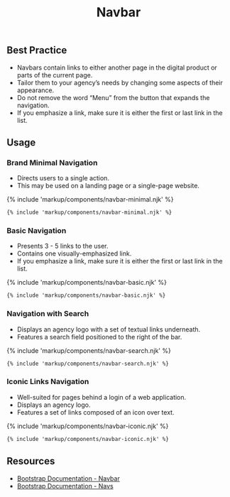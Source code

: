 ﻿---
title: Navbar
summary: Navbars allow users to move around digital products.
tags: components
layout: docs/guide
eleventyNavigation:
  key: Navbar
  parent: Components
  order: 200
  excerpt: Navbars allow users to move around digital products.
  img: /img/illustrations/illus-navbar.svg
---

## Best Practice

- Navbars contain links to either another page in the digital product or parts of the current page.
- Tailor them to your agency’s needs by changing some aspects of their appearance.
- Do not remove the word “Menu” from the button that expands the navigation.
- If you emphasize a link, make sure it is either the first or last link in the list.

## Usage

### Brand Minimal Navigation

- Directs users to a single action.
- This may be used on a landing page or a single-page website.

{% include 'markup/components/navbar-minimal.njk' %}

``` html
{% include 'markup/components/navbar-minimal.njk' %}
```

### Basic Navigation

- Presents 3 - 5 links to the user.
- Contains one visually-emphasized link.
- If you emphasize a link, make sure it is either the first or last link in the list.

{% include 'markup/components/navbar-basic.njk' %}

``` html
{% include 'markup/components/navbar-basic.njk' %}
```

### Navigation with Search

- Displays an agency logo with a set of textual links underneath.
- Features a search field positioned to the right of the bar.

{% include 'markup/components/navbar-search.njk' %}
``` html
{% include 'markup/components/navbar-search.njk' %}
```

### Iconic Links Navigation

* Well-suited for pages behind a login of a web application.
* Displays an agency logo.
* Features a set of links composed of an icon over text.

{% include 'markup/components/navbar-iconic.njk' %}
``` html
{% include 'markup/components/navbar-iconic.njk' %}
```

## Resources
* <a href="https://getbootstrap.com/docs/5.1/components/navbar/" target="_blank">Bootstrap Documentation - Navbar</a> 
* <a href="https://getbootstrap.com/docs/5.1/components/navs-tabs/" target="_blank">Bootstrap Documentation - Navs</a> 
